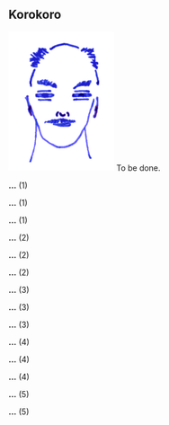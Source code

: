 ## Korokoro

![Korokoro](Korokoro.png)
To be done.


**...** (1)

**...** (1)

**...** (1)

**...** (2)

**...** (2)

**...** (2)

**...** (3)

**...** (3)

**...** (3)

**...** (4)

**...** (4)

**...** (4)

**...** (5)

**...** (5)
